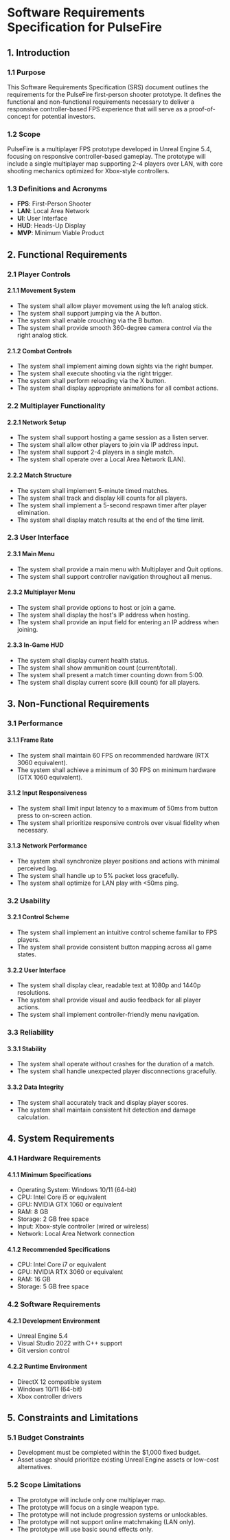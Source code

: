 # Software Requirements Specification for PulseFire

## 1. Introduction

### 1.1 Purpose
This Software Requirements Specification (SRS) document outlines the requirements for the PulseFire first-person shooter prototype. It defines the functional and non-functional requirements necessary to deliver a responsive controller-based FPS experience that will serve as a proof-of-concept for potential investors.

### 1.2 Scope
PulseFire is a multiplayer FPS prototype developed in Unreal Engine 5.4, focusing on responsive controller-based gameplay. The prototype will include a single multiplayer map supporting 2-4 players over LAN, with core shooting mechanics optimized for Xbox-style controllers.

### 1.3 Definitions and Acronyms
- **FPS**: First-Person Shooter
- **LAN**: Local Area Network
- **UI**: User Interface
- **HUD**: Heads-Up Display
- **MVP**: Minimum Viable Product

## 2. Functional Requirements

### 2.1 Player Controls

#### 2.1.1 Movement System
- The system shall allow player movement using the left analog stick.
- The system shall support jumping via the A button.
- The system shall enable crouching via the B button.
- The system shall provide smooth 360-degree camera control via the right analog stick.

#### 2.1.2 Combat Controls
- The system shall implement aiming down sights via the right bumper.
- The system shall execute shooting via the right trigger.
- The system shall perform reloading via the X button.
- The system shall display appropriate animations for all combat actions.

### 2.2 Multiplayer Functionality

#### 2.2.1 Network Setup
- The system shall support hosting a game session as a listen server.
- The system shall allow other players to join via IP address input.
- The system shall support 2-4 players in a single match.
- The system shall operate over a Local Area Network (LAN).

#### 2.2.2 Match Structure
- The system shall implement 5-minute timed matches.
- The system shall track and display kill counts for all players.
- The system shall implement a 5-second respawn timer after player elimination.
- The system shall display match results at the end of the time limit.

### 2.3 User Interface

#### 2.3.1 Main Menu
- The system shall provide a main menu with Multiplayer and Quit options.
- The system shall support controller navigation throughout all menus.

#### 2.3.2 Multiplayer Menu
- The system shall provide options to host or join a game.
- The system shall display the host's IP address when hosting.
- The system shall provide an input field for entering an IP address when joining.

#### 2.3.3 In-Game HUD
- The system shall display current health status.
- The system shall show ammunition count (current/total).
- The system shall present a match timer counting down from 5:00.
- The system shall display current score (kill count) for all players.

## 3. Non-Functional Requirements

### 3.1 Performance

#### 3.1.1 Frame Rate
- The system shall maintain 60 FPS on recommended hardware (RTX 3060 equivalent).
- The system shall achieve a minimum of 30 FPS on minimum hardware (GTX 1060 equivalent).

#### 3.1.2 Input Responsiveness
- The system shall limit input latency to a maximum of 50ms from button press to on-screen action.
- The system shall prioritize responsive controls over visual fidelity when necessary.

#### 3.1.3 Network Performance
- The system shall synchronize player positions and actions with minimal perceived lag.
- The system shall handle up to 5% packet loss gracefully.
- The system shall optimize for LAN play with <50ms ping.

### 3.2 Usability

#### 3.2.1 Control Scheme
- The system shall implement an intuitive control scheme familiar to FPS players.
- The system shall provide consistent button mapping across all game states.

#### 3.2.2 User Interface
- The system shall display clear, readable text at 1080p and 1440p resolutions.
- The system shall provide visual and audio feedback for all player actions.
- The system shall implement controller-friendly menu navigation.

### 3.3 Reliability

#### 3.3.1 Stability
- The system shall operate without crashes for the duration of a match.
- The system shall handle unexpected player disconnections gracefully.

#### 3.3.2 Data Integrity
- The system shall accurately track and display player scores.
- The system shall maintain consistent hit detection and damage calculation.

## 4. System Requirements

### 4.1 Hardware Requirements

#### 4.1.1 Minimum Specifications
- Operating System: Windows 10/11 (64-bit)
- CPU: Intel Core i5 or equivalent
- GPU: NVIDIA GTX 1060 or equivalent
- RAM: 8 GB
- Storage: 2 GB free space
- Input: Xbox-style controller (wired or wireless)
- Network: Local Area Network connection

#### 4.1.2 Recommended Specifications
- CPU: Intel Core i7 or equivalent
- GPU: NVIDIA RTX 3060 or equivalent
- RAM: 16 GB
- Storage: 5 GB free space

### 4.2 Software Requirements

#### 4.2.1 Development Environment
- Unreal Engine 5.4
- Visual Studio 2022 with C++ support
- Git version control

#### 4.2.2 Runtime Environment
- DirectX 12 compatible system
- Windows 10/11 (64-bit)
- Xbox controller drivers

## 5. Constraints and Limitations

### 5.1 Budget Constraints
- Development must be completed within the $1,000 fixed budget.
- Asset usage should prioritize existing Unreal Engine assets or low-cost alternatives.

### 5.2 Scope Limitations
- The prototype will include only one multiplayer map.
- The prototype will focus on a single weapon type.
- The prototype will not include progression systems or unlockables.
- The prototype will not support online matchmaking (LAN only).
- The prototype will use basic sound effects only.